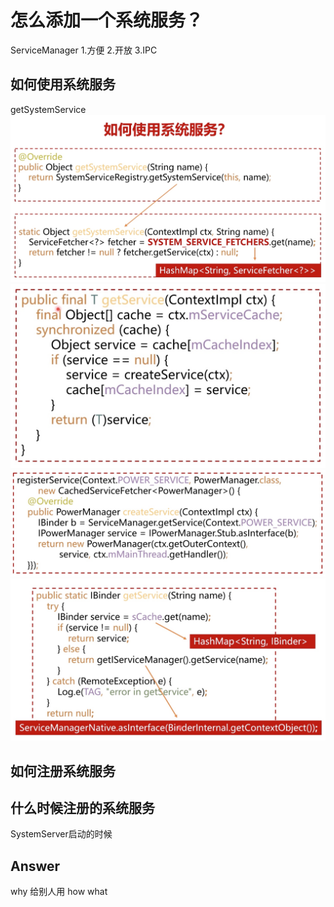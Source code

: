 # 怎么添加一个系统服务？
ServiceManager
1.方便
2.开放
3.IPC
## 如何使用系统服务
getSystemService
![-w797](media/15954193982007.jpg)
![-w544](media/15954194082561.jpg)
![-w768](media/15954194344319.jpg)
![-w762](media/15954195375331.jpg)
## 如何注册系统服务
## 什么时候注册的系统服务
SystemServer启动的时候

## Answer
why
给别人用
how
what